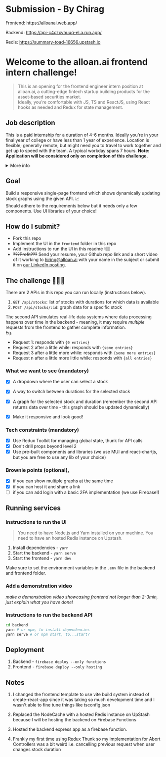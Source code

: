 # Submission - By Chirag

Frontend: https://alloanai.web.app/

Backend: https://api-c4czxvhuuq-el.a.run.app/

Redis: https://summary-toad-16656.upstash.io

# Welcome to the alloan.ai frontend intern challenge!

> This is an opening for the frontend engineer intern position at alloan.ai, a cutting-edge fintech startup building products for the asset-based securities market.  
> Ideally, you're comfortable with JS, TS and ReactJS, using React hooks as needed and Redux for state management.

## Job description

This is a paid internship for a duration of 4-6 months. Ideally you're in your final year of college or have less than 1 year of experience.
Location is flexible; generally remote, but might need you to travel to work together and get up to speed with the team. A typical workday spans 7 hours.
**Note: Application will be considered only on completion of this challenge.**

<details>
<summary>
More info
</summary>

### Who are we?

Alloan.ai is a cutting-edge fintech startup dedicated to building innovative solutions for the asset-backed securities market. Our diverse team of professionals from top institutions is disrupting the traditional financial landscape by leveraging advanced technology and data science.
Our mission is to make complex financial products more accessible, efficient, and transparent.

### What are we looking for?

A passionate and motivated Frontend Engineer Intern to join our growing engineering team.
As an intern, you will collaborate closely with experienced engineers to design and build intuitive, scalable, and responsive user interfaces using React. This is a unique opportunity to gain hands-on experience in a high-impact, fast-paced startup environment while contributing to cutting-edge fintech solutions.

### Your key responsibilities will be to:

-  Collaborate with the founding team to shape and improve product features, contributing ideas and solutions to enhance the user experience.
-  Build and deploy new functionalities for our fintech products, ensuring performance, scalability, and responsiveness.
-  Write clean, maintainable, and well-documented code adhering to industry best practices and code quality standards.
-  Troubleshoot and resolve UI/UX issues, proactively suggesting enhancements to improve usability and design.
-  Participate in high-level and low-level system designs for features and workflows.
-  Commit to a minimum of 7 hours/day
-  Actively engage in code reviews, providing constructive feedback to maintain high code quality across the team.

### Basic Qualifications

-  Strong proficiency in React.js, JavaScript, and TypeScript.
-  Expertise in state management with Redux Toolkit and Context API.
-  Expertise in React hooks such as useEffect, useCallback, and useMemo.
-  Experience with RestAPIs and building responsive designs.
-  Familiarity with react-router and navigation techniques.
-  Strong command of Git for version control and collaboration.

### Preferred Qualifications

-  Advanced experience with React hooks.
-  Familiarity with optimization techniques in React, including React.memo, code splitting, and performance monitoring.
-  Experience with Firebase Authentication and TOTP/Two-Factor Authentication.
-  Experience working with Chart.js or react-chartjs for data visualization.
-  Familiarity with utility libraries like lodash.
-  Familiarity with debounce, polling, cleanup and axios abort.
-  Basic understanding of backend technologies like Python, Flask, NoSQL, and SQL databases.
-  Hands-on experience building projects using Redux Toolkit, with an understanding of advanced concepts like thunk and slice.
-  Interest in fintech or financial markets.

### Why join us?

-  Impactful Work: Build dynamic fintech products that will deepen your understanding of the US lending market and its intricacies. Also get to learn from top lending investment firms.
-  Cutting-Edge Technology: Work on AI model integrations and gain hands-on experience with LLMs to enhance product intelligence and functionality.
-  Startup Culture: Experience an agile, dynamic environment where your contributions will directly influence our product’s direction.
-  Growth Potential: Opportunity to convert your internship into a full-time position based on performance and business needs.
-  Competitive Compensation: Get paid for your impactful contributions while working on innovative solutions in the fintech space.

</details>

## Goal

Build a responsive single-page frontend which shows dynamically updating stock graphs using the given API. 📈  
Should adhere to the requirements below but it needs only a few components. Use UI libraries of your choice!

## How do I submit?

-  Fork this repo
-  Implement the UI in the `frontend` folder in this repo
-  Add instructions to run the UI in this readme 👇🏽
-  ~~???Profit???~~ Send your resume, your Github repo link and a short video of it working to hiring@alloan.ai with your name in the subject or submit it on [our LinkedIn posting](https://www.linkedin.com/jobs/view/4137806064).

## The challenge 🧑🏽‍💻

There are 2 APIs in this repo you can run locally (instructions below).

1. `GET /api/stocks`: list of stocks with durations for which data is available
2. `POST /api/stocks/:id`: graph data for a specific stock

The second API simulates real-life data systems where data processing happens over time in the backend - meaning, it may require _multiple_ requests from the frontend to gather complete information.  
Eg.

-  Request 1: responds with `{0 entries}`
-  Request 2 after a little while: responds with `{some entries}`
-  Request 3 after a little more while: responds with `{some more entries}`
-  Request n after a little more little while: responds with `{all entries}`

### What we want to see (mandatory)

-  [x] A dropdown where the user can select a stock

-  [x] A way to switch between durations for the selected stock
-  [x] A graph for the selected stock and duration (remember the second API returns data over time - this graph should be updated dynamically)
-  [x] Make it responsive and look good!

### Tech constraints (mandatory)

-  [x] Use Redux Toolkit for managing global state, thunk for API calls
-  [x] Don't drill props beyond level 2
-  [x] Use pre-built components and libraries (we use MUI and react-chartjs, but you are free to use any lib of your choice)

### Brownie points (optional),

-  [x] if you can show multiple graphs at the same time
-  [x] if you can host it and share a link
-  [ ] if you can add login with a basic 2FA implementation (we use Firebase!)

## Running services

### Instructions to run the UI

> You need to have Node.js and Yarn installed on your machine. You need to have an hosted Redis instance on Upstash.

1. Install dependencies - `yarn`
2. Start the backend - `yarn serve`
3. Start the frontend - `yarn dev`

Make sure to set the environment variables in the `.env` file in the backend and frontend folder.

### Add a demonstration video

_make a demonstration video showcasing frontend not longer than 2-3min, just explain what you have done!_

### Instructions to run the backend API

```bash
cd backend
yarn # or npm, to install dependencies
yarn serve # or npm start, to...start?
```

## Deployment

1. Backend - `firebase deploy --only functions`
2. Frontend - `firebase deploy --only hosting`

## Notes

1. I changed the frontend template to use vite build system instead of create-react-app since it was taking so much development time and I wasn't able to fine tune things like tsconfig.json

2. Replaced the NodeCache with a hosted Redis instance on UpStash because I will be hosting the backend on Firebase Functions

3. Hosted the backend express app as a firebase function.

4. Frankly my first time using Redux Thunk so my implementation for Abort Controllers was a bit weird i.e. cancelling previous request when user changes stock duration

